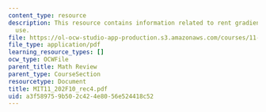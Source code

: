 ```yaml
---
content_type: resource
description: This resource contains information related to rent gradients and land
  use.
file: https://ol-ocw-studio-app-production.s3.amazonaws.com/courses/11-202-planning-economics-fall-2010/a3f589759b502c424e8056e524418c52_MIT11_202F10_rec4.pdf
file_type: application/pdf
learning_resource_types: []
ocw_type: OCWFile
parent_title: Math Review
parent_type: CourseSection
resourcetype: Document
title: MIT11_202F10_rec4.pdf
uid: a3f58975-9b50-2c42-4e80-56e524418c52
---
```

